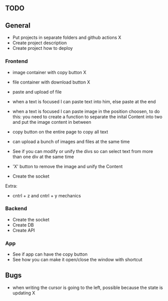 ## TODO

## General

- Put projects in separate folders and github actions X
- Create project description
- Create project how to deploy

### Frontend
- image container with copy button X
- file container with download button X
- paste and upload of file
- when a text is focused I can paste text into him, else paste at the end
- when a text is focused I can paste image in the position choosen, to do this: you need to create a function to separate the inital Content into two and put the image content in between 
- copy button on the entire page to copy all text
- can upload a bunch of images and files at the same time

- See if you can modify or unify the divs so can select text from more than one div at the same time
- 'X' button to remove the image and unify the Content

- Create the socket

Extra:
- cntrl + z and cntrl + y mechanics

### Backend

- Create the socket
- Create DB
- Create API

### App

- See if app can have the copy button
- See how you can make it open/close the window with shortcut 


## Bugs

- when writing the cursor is going to the left, possible because the state is updating X